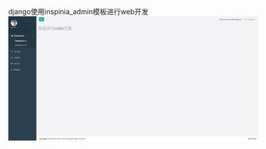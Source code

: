 django使用inspinia_admin模板进行web开发
![效果图](https://github.com/zenge/inspinia_admin/blob/master/site_test/2.png)
